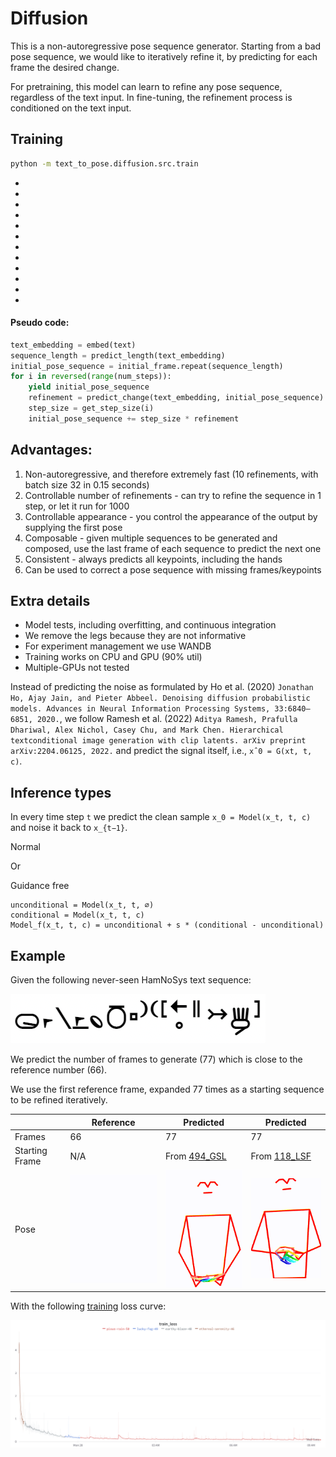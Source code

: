 # Diffusion

This is a non-autoregressive pose sequence generator. Starting from a bad pose sequence, we would like to iteratively
refine it, by predicting for each frame the desired change.

For pretraining, this model can learn to refine any pose sequence, regardless of the text input. 
In fine-tuning, the refinement process is conditioned on the text input.


## Training 

```bash
python -m text_to_pose.diffusion.src.train
```




-
-
-
-
-
-
-
-
-
-
-
-

#### Pseudo code:

```python
text_embedding = embed(text)
sequence_length = predict_length(text_embedding)
initial_pose_sequence = initial_frame.repeat(sequence_length)
for i in reversed(range(num_steps)):
    yield initial_pose_sequence
    refinement = predict_change(text_embedding, initial_pose_sequence)
    step_size = get_step_size(i)
    initial_pose_sequence += step_size * refinement
```

## Advantages:

1. Non-autoregressive, and therefore extremely fast (10 refinements, with batch size 32 in 0.15 seconds)
2. Controllable number of refinements - can try to refine the sequence in 1 step, or let it run for 1000
3. Controllable appearance - you control the appearance of the output by supplying the first pose
4. Composable - given multiple sequences to be generated and composed, use the last frame of each sequence to predict
   the next one
5. Consistent - always predicts all keypoints, including the hands
6. Can be used to correct a pose sequence with missing frames/keypoints


## Extra details

- Model tests, including overfitting, and continuous integration
- We remove the legs because they are not informative
- For experiment management we use WANDB
- Training works on CPU and GPU (90% util)
- Multiple-GPUs not tested



Instead of predicting the noise as formulated by Ho et al. (2020) `Jonathan Ho, Ajay Jain, and Pieter Abbeel. Denoising diffusion probabilistic models. Advances in
Neural Information Processing Systems, 33:6840–6851, 2020.`,
we follow Ramesh et al. (2022) `Aditya Ramesh, Prafulla Dhariwal, Alex Nichol, Casey Chu, and Mark Chen. Hierarchical textconditional image generation with clip latents. arXiv preprint arXiv:2204.06125, 2022.`
and predict the signal itself, i.e., `xˆ0 = G(xt, t, c)`.

## Inference types

In every time step `t` we predict the clean sample `x_0 = Model(x_t, t, c)` and noise it back to `x_{t−1}`.

Normal

Or

Guidance free
```
unconditional = Model(x_t, t, ∅)
conditional = Model(x_t, t, c)
Model_f(x_t, t, c) = unconditional + s * (conditional - unconditional)
```

## Example

Given the following never-seen HamNoSys text sequence:

![](assets/example/494_GSL_text.png)

We predict the number of frames to generate (77) which is close to the reference number (66).

We use the first reference frame, expanded 77 times as a starting sequence to be refined iteratively.

|                | Reference                                        | Predicted                                                                                           | Predicted                                                                                          |
|----------------|--------------------------------------------------|-----------------------------------------------------------------------------------------------------|----------------------------------------------------------------------------------------------------|
| Frames         | 66                                               | 77                                                                                                  | 77                                                                                                 |
| Starting Frame | N/A                                              | From [494_GSL](https://www.sign-lang.uni-hamburg.de/dicta-sign/portal/concepts/gsl/494.mp4) | From [118_LSF](https://www.sign-lang.uni-hamburg.de/dicta-sign/portal/concepts/lsf/118.mp4) |
| Pose           | ![original](assets/example/494_GSL_original.gif) | ![pred](assets/example/494_GSL_pred.gif)                                                            | ![other](assets/example/494_GSL_other.gif)                                                         |

With the following [training](https://wandb.ai/amit_my/text-to-pose/runs/392fs203) loss curve:

![loss](assets/loss.png)